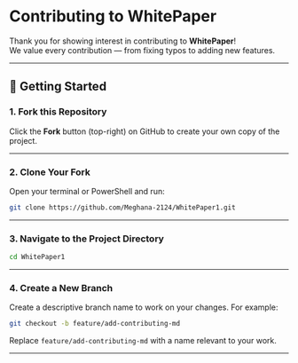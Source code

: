 # Contributing to WhitePaper

Thank you for showing interest in contributing to **WhitePaper**!  
We value every contribution — from fixing typos to adding new features.  

---

## 📌 Getting Started  

### 1. Fork this Repository  
Click the **Fork** button (top-right) on GitHub to create your own copy of the project.  

---

### 2. Clone Your Fork  
Open your terminal or PowerShell and run:  
```bash
git clone https://github.com/Meghana-2124/WhitePaper1.git
```

---

### 3. Navigate to the Project Directory  
```bash
cd WhitePaper1
```

---

### 4. Create a New Branch  
Create a descriptive branch name to work on your changes. For example:  
```bash
git checkout -b feature/add-contributing-md
```
Replace `feature/add-contributing-md` with a name relevant to your work.  

---
